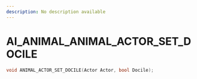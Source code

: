 ```yaml
---
description: No description available 
---
```


# AI_ANIMAL\_ANIMAL_ACTOR_SET_DOCILE

```cpp
void ANIMAL_ACTOR_SET_DOCILE(Actor Actor, bool Docile);
```